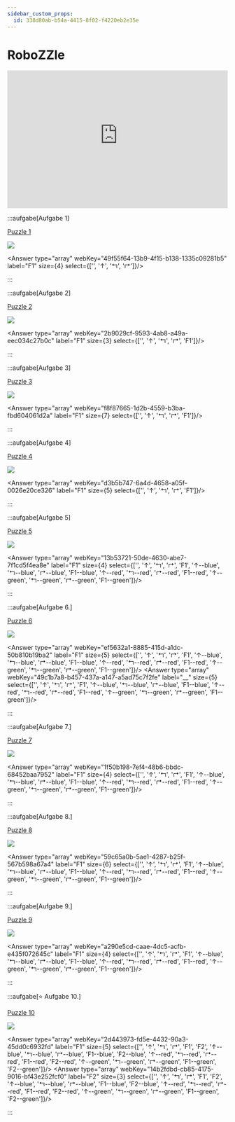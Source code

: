 ```yaml
---
sidebar_custom_props:
  id: 338d80ab-b54a-4415-8f02-f4220eb2e35e
---
```


# RoboZZle

<iframe width="100%" height="315" src="https://www.youtube-nocookie.com/embed/MmqBVWi_Pc0?start=21" title="YouTube video player" frameBorder="0" allow="accelerometer; autoplay; clipboard-write; encrypted-media; gyroscope; picture-in-picture" allowFullScreen></iframe>

:::aufgabe[Aufgabe 1]

[Puzzle 1](http://www.robozzle.com/beta/index.html?puzzle=12419)

![](images/RoboZZle_a1.png)

<Answer  type="array"  webKey="49f55f64-13b9-4f15-b138-1335c09281b5" label="F1"  size={4} select={['', '↑', '↰', '↱']}/>

:::


:::aufgabe[Aufgabe 2]

[Puzzle 2](http://www.robozzle.com/beta/index.html?puzzle=2741)

![](images/RoboZZle_a2.png)

<Answer  type="array"  webKey="2b9029cf-9593-4ab8-a49a-eec034c27b0c" label="F1"  size={3} select={['', '↑', '↰', '↱', 'F1']}/>

:::


:::aufgabe[Aufgabe 3]

[Puzzle 3](http://www.robozzle.com/beta/index.html?puzzle=10858)

![](images/RoboZZle_a3.png)

<Answer  type="array"  webKey="f8f87665-1d2b-4559-b3ba-fbd604061d2a" label="F1"  size={7} select={['', '↑', '↰', '↱', 'F1']}/>

:::


:::aufgabe[Aufgabe 4]

[Puzzle 4](http://www.robozzle.com/beta/index.html?puzzle=12511)

![](images/RoboZZle_a4.png)

<Answer  type="array"  webKey="d3b5b747-6a4d-4658-a05f-0026e20ce326" label="F1"  size={5} select={['', '↑', '↰', '↱', 'F1']}/>

:::

:::aufgabe[Aufgabe 5]

[Puzzle 5](http://www.robozzle.com/beta/index.html?puzzle=10895)

![](images/RoboZZle_a5.png)

<Answer  type="array"  webKey="13b53721-50de-4630-abe7-7f1cd5f4ea8e" label="F1"  size={4} select={['', '↑', '↰', '↱', 'F1', '↑--blue', '↰--blue', '↱--blue', 'F1--blue', '↑--red', '↰--red', '↱--red', 'F1--red', '↑--green', '↰--green', '↱--green', 'F1--green']}/>

:::


:::aufgabe[Aufgabe 6.]

[Puzzle 6](http://www.robozzle.com/beta/index.html?puzzle=10048)

![](images/RoboZZle_a6.png)

<Answer  type="array"  webKey="ef5632a1-8885-415d-a1dc-50b810b19ba2" label="F1"  size={5} select={['', '↑', '↰', '↱', 'F1', '↑--blue', '↰--blue', '↱--blue', 'F1--blue', '↑--red', '↰--red', '↱--red', 'F1--red', '↑--green', '↰--green', '↱--green', 'F1--green']}/>
<Answer  type="array"  webKey="49c1b7a8-b457-437a-a147-a5ad75c7f2fe" label="__"  size={5} select={['', '↑', '↰', '↱', 'F1', '↑--blue', '↰--blue', '↱--blue', 'F1--blue', '↑--red', '↰--red', '↱--red', 'F1--red', '↑--green', '↰--green', '↱--green', 'F1--green']}/>

:::

:::aufgabe[Aufgabe 7.]

[Puzzle 7](http://www.robozzle.com/beta/index.html?puzzle=2748)

![](images/RoboZZle_a7.png)

<Answer  type="array"  webKey="1f50b198-7ef4-48b6-bbdc-68452baa7952" label="F1"  size={4} select={['', '↑', '↰', '↱', 'F1', '↑--blue', '↰--blue', '↱--blue', 'F1--blue', '↑--red', '↰--red', '↱--red', 'F1--red', '↑--green', '↰--green', '↱--green', 'F1--green']}/>

:::

:::aufgabe[Aufgabe 8.]

[Puzzle 8](http://www.robozzle.com/beta/index.html?puzzle=140)

![](images/RoboZZle_a8.png)

<Answer  type="array"  webKey="59c65a0b-5ae1-4287-b25f-567b598a67a4" label="F1"  size={6} select={['', '↑', '↰', '↱', 'F1', '↑--blue', '↰--blue', '↱--blue', 'F1--blue', '↑--red', '↰--red', '↱--red', 'F1--red', '↑--green', '↰--green', '↱--green', 'F1--green']}/>

:::

:::aufgabe[Aufgabe 9.]

[Puzzle 9](http://www.robozzle.com/beta/index.html?puzzle=1040)

![](images/RoboZZle_a9.png)

<Answer  type="array"  webKey="a290e5cd-caae-4dc5-acfb-e435f072645c" label="F1"  size={4} select={['', '↑', '↰', '↱', 'F1', '↑--blue', '↰--blue', '↱--blue', 'F1--blue', '↑--red', '↰--red', '↱--red', 'F1--red', '↑--green', '↰--green', '↱--green', 'F1--green']}/>

:::

:::aufgabe[⭐️ Aufgabe 10.]

[Puzzle 10](http://www.robozzle.com/beta/index.html?puzzle=87)

![](images/RoboZZle_a10.png)

<Answer  type="array"  webKey="2d443973-fd5e-4432-90a3-45dd0c6932fd" label="F1"  size={5} select={['', '↑', '↰', '↱', 'F1', 'F2', '↑--blue', '↰--blue', '↱--blue', 'F1--blue', 'F2--blue', '↑--red', '↰--red', '↱--red', 'F1--red', 'F2--red', '↑--green', '↰--green', '↱--green', 'F1--green', 'F2--green']}/>
<Answer  type="array"  webKey="14b2fdbd-cb85-4175-9016-bf43e252fcf0" label="F2"  size={3} select={['', '↑', '↰', '↱', 'F1', 'F2', '↑--blue', '↰--blue', '↱--blue', 'F1--blue', 'F2--blue', '↑--red', '↰--red', '↱--red', 'F1--red', 'F2--red', '↑--green', '↰--green', '↱--green', 'F1--green', 'F2--green']}/>

:::
